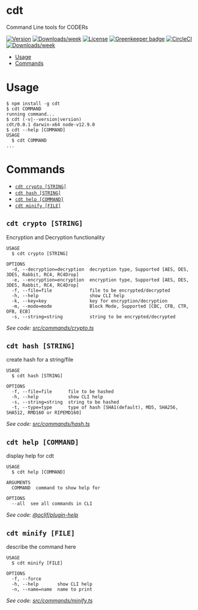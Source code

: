 cdt
===

Command Line tools for CODERs

[![Version](https://img.shields.io/npm/v/@codingtools/cdt.svg)](https://npmjs.org/package/@codingtools/cdt)
[![Downloads/week](https://img.shields.io/npm/dw/@codingtools/cdt.svg)](https://npmjs.org/package/@codingtools/cdt)
[![License](https://img.shields.io/npm/l/@codingtools/cdt.svg)](https://github.com/codingtools/cdt/blob/master/package.json) 
[![Greenkeeper badge](https://badges.greenkeeper.io/codingtools/cdt.svg)](https://greenkeeper.io/)
[![CircleCI](https://circleci.com/gh/codingtools/cdt/tree/master.svg?style=shield)](https://circleci.com/gh/codingtools/cdt/tree/release/release-v0.1)
[![Downloads/week](https://img.shields.io/npm/dw/@codingtools/cdt/command.svg)](https://npmjs.org/package/@codingtools/cdt/command)

<!-- toc -->
* [Usage](#usage)
* [Commands](#commands)
<!-- tocstop -->
# Usage
<!-- usage -->
```sh-session
$ npm install -g cdt
$ cdt COMMAND
running command...
$ cdt (-v|--version|version)
cdt/0.0.1 darwin-x64 node-v12.9.0
$ cdt --help [COMMAND]
USAGE
  $ cdt COMMAND
...
```
<!-- usagestop -->
# Commands
<!-- commands -->
* [`cdt crypto [STRING]`](#cdt-crypto-string)
* [`cdt hash [STRING]`](#cdt-hash-string)
* [`cdt help [COMMAND]`](#cdt-help-command)
* [`cdt minify [FILE]`](#cdt-minify-file)

## `cdt crypto [STRING]`

Encryption and Decryption functionality

```
USAGE
  $ cdt crypto [STRING]

OPTIONS
  -d, --decryption=decryption  decryption type, Supported [AES, DES, 3DES, Rabbit, RC4, RC4Drop]
  -e, --encryption=encryption  encryption type, Supported [AES, DES, 3DES, Rabbit, RC4, RC4Drop]
  -f, --file=file              file to be encrypted/decrypted
  -h, --help                   show CLI help
  -k, --key=key                key for encryption/decryption
  -m, --mode=mode              Block Mode, Supported [CBC, CFB, CTR, OFB, ECB]
  -s, --string=string          string to be encrypted/decrypted
```

_See code: [src/commands/crypto.ts](https://github.com/codingtools/cdt/blob/v0.0.1/src/commands/crypto.ts)_

## `cdt hash [STRING]`

create hash for a string/file

```
USAGE
  $ cdt hash [STRING]

OPTIONS
  -f, --file=file      file to be hashed
  -h, --help           show CLI help
  -s, --string=string  string to be hashed
  -t, --type=type      type of hash [SHA1(default), MD5, SHA256, SHA512, RMD160 or RIPEMD160]
```

_See code: [src/commands/hash.ts](https://github.com/codingtools/cdt/blob/v0.0.1/src/commands/hash.ts)_

## `cdt help [COMMAND]`

display help for cdt

```
USAGE
  $ cdt help [COMMAND]

ARGUMENTS
  COMMAND  command to show help for

OPTIONS
  --all  see all commands in CLI
```

_See code: [@oclif/plugin-help](https://github.com/oclif/plugin-help/blob/v2.2.1/src/commands/help.ts)_

## `cdt minify [FILE]`

describe the command here

```
USAGE
  $ cdt minify [FILE]

OPTIONS
  -f, --force
  -h, --help       show CLI help
  -n, --name=name  name to print
```

_See code: [src/commands/minify.ts](https://github.com/codingtools/cdt/blob/v0.0.1/src/commands/minify.ts)_
<!-- commandsstop -->
